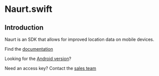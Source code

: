 # Naurt.swift

## Introduction

Naurt is an SDK that allows for improved location data on mobile devices.

Find the [documentation](https://docs.naurt.net)

Looking for the [Android version](https://github.com/Naurt-Ltd-Public/naurt-android-sdk)?

Need an access key? Contact the [sales team](https://www.naurt.com)
